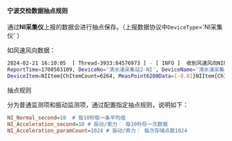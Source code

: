 #### 宁波交检数据抽点规则

通过**NI采集仪**上报的数据会进行抽点保存。（上报数据协议中`DeviceType`='NI采集仪' ）

如风速风向数据：

```sh
2024-02-21 16:10:05  [ Thread-3933:84576973 ] - [ INFO ]  收到风速风向NI解析:DeviceNo=清水浦采集站2-NI,CH:6264,jsonStr:NIEquipment{
ReportTime=1708503109, DeviceNo='清水浦采集站2-NI', DeviceName='清水浦采集站2-NI采集仪', DeviceType='NI采集仪', DeviceStatusCode=0, 
DeviceItem=NIItem{ChItemCount=6264, MeasPoint6200Data=[-0.8]}NIItem{ChItemCount=6265, MeasPoint6200Data=[1.9]}NIItem{ChItemCount=6266, MeasPoint6200Data=[-1.1]}NIItem{ChItemCount=6267, MeasPoint6200Data=[2.337]}NIItem{ChItemCount=6268, MeasPoint6200Data=[337.166]}NIItem{ChItemCount=6269, MeasPoint6200Data=[-28.083]}}
```



抽点规则

分为普通监测项和振动监测项，通过配置指定抽点规则，说明如下：

```ini
NI_Normal_second=10  # 每10秒取一条平均值
NI_Acceleration_second=10 # 振动/索力： 每10秒存一次数据
NI_Acceleration_paramCount=1024 # 振动/索力： 每次存储点数1024
```
